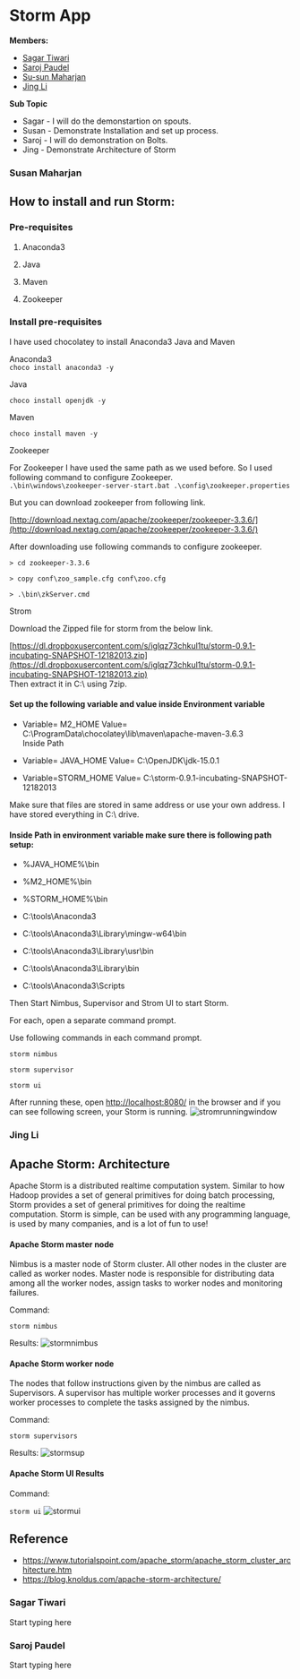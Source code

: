 # Storm App
 **Members:**
 * [Sagar Tiwari](https://github.com/005sagar)
 * [Saroj Paudel](https://github.com/spsaroj)
 * [Su-sun Maharjan](https://github.com/susanmaharjan)
 * [Jing Li](https://github.com/JingLi521864)
 
 **Sub Topic**
 * Sagar - I will do the demonstartion on spouts. 
 * Susan - Demonstrate Installation and set up process.
 * Saroj - I will do demonstration on Bolts.
 * Jing - Demonstrate Architecture of Storm

### Susan Maharjan
## How to install and run Storm:  
### Pre-requisites  
1. Anaconda3

1. Java

1. Maven

1. Zookeeper

### Install pre-requisites 
I have used chocolatey to install Anaconda3 Java and Maven

Anaconda3  
```choco install anaconda3 -y```

Java

```choco install openjdk -y```

Maven

```choco install maven -y```

Zookeeper

For Zookeeper I have used the same path as we used before. So I used following command to configure Zookeeper.  
```.\bin\windows\zookeeper-server-start.bat .\config\zookeeper.properties```

But you can download zookeeper from following link.

[http://download.nextag.com/apache/zookeeper/zookeeper-3.3.6/](http://download.nextag.com/apache/zookeeper/zookeeper-3.3.6/)

After downloading use following commands to configure zookeeper.
```
> cd zookeeper-3.3.6

> copy conf\zoo_sample.cfg conf\zoo.cfg

> .\bin\zkServer.cmd
```
  
Strom

Download the Zipped file for storm from the below link.

[https://dl.dropboxusercontent.com/s/iglqz73chkul1tu/storm-0.9.1-incubating-SNAPSHOT-12182013.zip](https://dl.dropboxusercontent.com/s/iglqz73chkul1tu/storm-0.9.1-incubating-SNAPSHOT-12182013.zip)  
Then extract it in C:\ using 7zip.

#### Set up the following variable and value inside Environment variable

- Variable= M2_HOME Value= C:\ProgramData\chocolatey\lib\maven\apache-maven-3.6.3  
Inside Path

- Variable= JAVA_HOME Value= C:\OpenJDK\jdk-15.0.1

- Variable=STORM_HOME Value= C:\storm-0.9.1-incubating-SNAPSHOT-12182013  

Make sure that files are stored in same address or use your own address. I have stored everything in C:\  drive.  


#### Inside Path in environment variable make sure there is following path setup:

- %JAVA_HOME%\bin

- %M2_HOME%\bin

- %STORM_HOME%\bin

- C:\tools\Anaconda3

- C:\tools\Anaconda3\Library\mingw-w64\bin

- C:\tools\Anaconda3\Library\usr\bin

- C:\tools\Anaconda3\Library\bin

- C:\tools\Anaconda3\Scripts

Then Start Nimbus, Supervisor and Strom UI to start Storm.

For each, open a separate command prompt.

Use following commands in each command prompt.

```
storm nimbus
```

```
storm supervisor
```

```
storm ui
```

After running these, open [http://localhost:8080/](http://localhost:8080/) in the browser and if you can see following screen, your Storm is running.
![stromrunningwindow](https://github.com/spsaroj/storm-demo/blob/main/Screenshot%20(43).png)

### Jing Li
## Apache Storm: Architecture

Apache Storm is a distributed realtime computation system. Similar to how Hadoop provides a set of general primitives for doing batch processing, Storm provides a set of general primitives for doing the realtime computation. Storm is simple, can be used with any programming language, is used by many companies, and is a lot of fun to use!


#### Apache Storm master node 
Nimbus is a master node of Storm cluster. All other nodes in the cluster are called as worker nodes. Master node is responsible for distributing data among all the worker nodes, assign tasks to worker nodes and monitoring failures.

Command:

```storm nimbus```

Results:
![stormnimbus](https://github.com/spsaroj/storm-demo/blob/main/storm_nimbus.png)


#### Apache Storm worker node
The nodes that follow instructions given by the nimbus are called as Supervisors. A supervisor has multiple worker processes and it governs worker processes to complete the tasks assigned by the nimbus.

Command:

```storm supervisors```

Results:
![stormsup](https://github.com/spsaroj/storm-demo/blob/main/storm_sup.png)

#### Apache Storm UI Results
Command:

```storm ui```
![stormui](https://github.com/spsaroj/storm-demo/blob/main/storm_ui.png)

## Reference
- https://www.tutorialspoint.com/apache_storm/apache_storm_cluster_architecture.htm
- https://blog.knoldus.com/apache-storm-architecture/



### Sagar Tiwari
Start typing here

### Saroj Paudel
Start typing here
